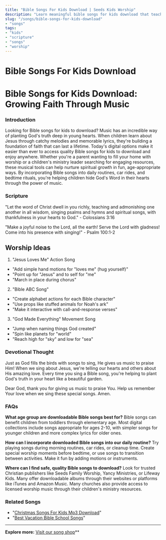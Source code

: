 ```yaml
---
title: "Bible Songs For Kids Download | Seeds Kids Worship"
description: "Learn meaningful bible songs for kids download that teach Scripture through music. Interactive worship resources for kids and families."
slug: "/songs/bible-songs-for-kids-download"
- "songs"
tags:
- "kids"
- "scripture"
- "songs"
- "worship"
---
```


# Bible Songs For Kids Download

# Bible Songs for Kids Download: Growing Faith Through Music

### Introduction
Looking for Bible songs for kids to download? Music has an incredible way of planting God's truth deep in young hearts. When children learn about Jesus through catchy melodies and memorable lyrics, they're building a foundation of faith that can last a lifetime. Today's digital options make it easier than ever to access quality Bible songs for kids to download and enjoy anywhere. Whether you're a parent wanting to fill your home with worship or a children's ministry leader searching for engaging resources, these musical tools can help nurture spiritual growth in fun, age-appropriate ways. By incorporating Bible songs into daily routines, car rides, and bedtime rituals, you're helping children hide God's Word in their hearts through the power of music.

### Scripture
"Let the word of Christ dwell in you richly, teaching and admonishing one another in all wisdom, singing psalms and hymns and spiritual songs, with thankfulness in your hearts to God." - Colossians 3:16

"Make a joyful noise to the Lord, all the earth! Serve the Lord with gladness! Come into his presence with singing!" - Psalm 100:1-2

## Worship Ideas
1. "Jesus Loves Me" Action Song
- "Add simple hand motions for "loves me" (hug yourself)"
- "Point up for "Jesus" and to self for "me"
- "March in place during chorus"

2. "Bible ABC Song"
- "Create alphabet actions for each Bible character"
- "Use props like stuffed animals for Noah's ark"
- "Make it interactive with call-and-response verses"

3. "God Made Everything" Movement Song
- "Jump when naming things God created"
- "Spin like planets for "world"
- "Reach high for "sky" and low for "sea"

### Devotional Thought
Just as God fills the birds with songs to sing, He gives us music to praise Him! When we sing about Jesus, we're telling our hearts and others about His amazing love. Every time you sing a Bible song, you're helping to plant God's truth in your heart like a beautiful garden.

Dear God, thank you for giving us music to praise You. Help us remember Your love when we sing these special songs. Amen.

### FAQs
**What age group are downloadable Bible songs best for?**
Bible songs can benefit children from toddlers through elementary age. Most digital collections include songs appropriate for ages 2-10, with simpler songs for younger children and more complex lyrics for older ones.

**How can I incorporate downloaded Bible songs into our daily routine?**
Try playing songs during morning routines, car rides, or cleanup time. Create special worship moments before bedtime, or use songs to transition between activities. Make it fun by adding motions or instruments.

**Where can I find safe, quality Bible songs to download?**
Look for trusted Christian publishers like Seeds Family Worship, Yancy Ministries, or Lifeway Kids. Many offer downloadable albums through their websites or platforms like iTunes and Amazon Music. Many churches also provide access to licensed worship music through their children's ministry resources.

### Related Songs

- "[Christmas Songs For Kids Mp3 Download](/activities/christmas-songs-for-kids-mp3-download/)"
- "[Best Vacation Bible School Songs](/activities/best-vacation-bible-school-songs/)"

---

**Explore more:** [Visit our song shop](https://seedskidsworship.com/shop)**

<!-- Schema Markup -->
<script type="application/ld+json">
{
  "@context": "https://schema.org",
  "@type": "MusicRecording",
  "name": "Bible Songs For Kids Download",
  "byArtist": {
    "@type": "MusicGroup",
    "name": "Seeds Kids Worship"
  },
  "isFamilyFriendly": true,
  "url": "https://seedskidsworship.com/songs/bible-songs-for-kids-download/"
}
</script>